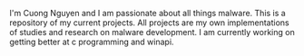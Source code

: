 I'm Cuong Nguyen and I am passionate about all things malware. This is a repository of my current projects. All projects are my own implementations of studies and research on malware development. I am currently working on getting better at c programming and winapi.
